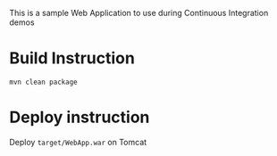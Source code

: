 This is a sample Web Application to use during Continuous Integration demos

# Build Instruction




```
mvn clean package
```

# Deploy instruction

Deploy ```target/WebApp.war``` on Tomcat
 

